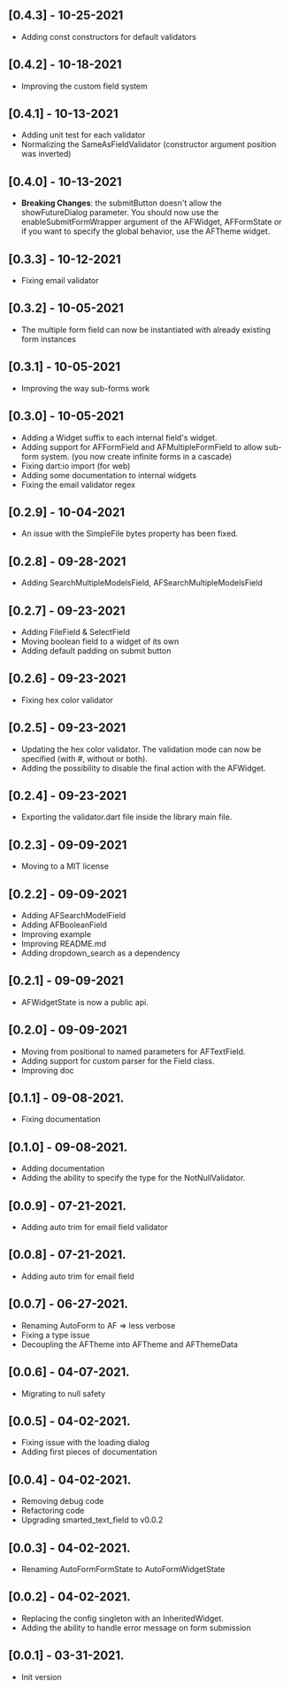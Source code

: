 ## [0.4.3] - 10-25-2021

* Adding const constructors for default validators

## [0.4.2] - 10-18-2021

* Improving the custom field system

## [0.4.1] - 10-13-2021

* Adding unit test for each validator
* Normalizing the SameAsFieldValidator (constructor argument position was inverted)

## [0.4.0] - 10-13-2021

* <b>Breaking Changes</b>: the submitButton doesn't allow the showFutureDialog parameter. You should now use the
  enableSubmitFormWrapper argument of the AFWidget, AFFormState or if you want to specify the global behavior, use the
  AFTheme widget.

## [0.3.3] - 10-12-2021

* Fixing email validator

## [0.3.2] - 10-05-2021

* The multiple form field can now be instantiated with already existing form instances

## [0.3.1] - 10-05-2021

* Improving the way sub-forms work

## [0.3.0] - 10-05-2021

* Adding a Widget suffix to each internal field's widget.
* Adding support for AFFormField and AFMultipleFormField to allow sub-form system. (you now create infinite forms in a
  cascade)
* Fixing dart:io import (for web)
* Adding some documentation to internal widgets
* Fixing the email validator regex

## [0.2.9] - 10-04-2021

* An issue with the SimpleFile bytes property has been fixed.

## [0.2.8] - 09-28-2021

* Adding SearchMultipleModelsField, AFSearchMultipleModelsField

## [0.2.7] - 09-23-2021

* Adding FileField & SelectField
* Moving boolean field to a widget of its own
* Adding default padding on submit button

## [0.2.6] - 09-23-2021

* Fixing hex color validator

## [0.2.5] - 09-23-2021

* Updating the hex color validator. The validation mode can now be specified (with #, without or both).
* Adding the possibility to disable the final action with the AFWidget.

## [0.2.4] - 09-23-2021

* Exporting the validator.dart file inside the library main file.

## [0.2.3] - 09-09-2021

* Moving to a MIT license

## [0.2.2] - 09-09-2021

* Adding AFSearchModelField
* Adding AFBooleanField
* Improving example
* Improving README.md
* Adding dropdown_search as a dependency

## [0.2.1] - 09-09-2021

* AFWidgetState is now a public api.

## [0.2.0] - 09-09-2021

* Moving from positional to named parameters for AFTextField.
* Adding support for custom parser for the Field class.
* Improving doc

## [0.1.1] - 09-08-2021.

* Fixing documentation

## [0.1.0] - 09-08-2021.

* Adding documentation
* Adding the ability to specify the type for the NotNullValidator.

## [0.0.9] - 07-21-2021.

* Adding auto trim for email field validator

## [0.0.8] - 07-21-2021.

* Adding auto trim for email field

## [0.0.7] - 06-27-2021.

* Renaming AutoForm to AF => less verbose
* Fixing a type issue
* Decoupling the AFTheme into AFTheme and AFThemeData

## [0.0.6] - 04-07-2021.

* Migrating to null safety

## [0.0.5] - 04-02-2021.

* Fixing issue with the loading dialog
* Adding first pieces of documentation

## [0.0.4] - 04-02-2021.

* Removing debug code
* Refactoring code
* Upgrading smarted_text_field to v0.0.2

## [0.0.3] - 04-02-2021.

* Renaming AutoFormFormState to AutoFormWidgetState

## [0.0.2] - 04-02-2021.

* Replacing the config singleton with an InheritedWidget.
* Adding the ability to handle error message on form submission

## [0.0.1] - 03-31-2021.

* Init version

